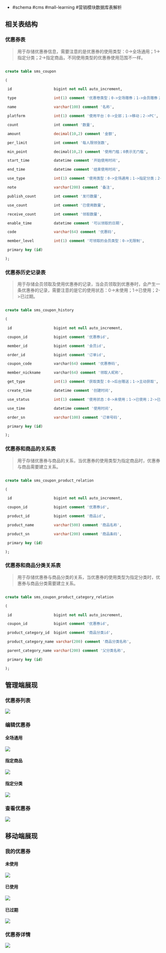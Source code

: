 - #schema #cms #mall-learning #营销模块数据库表解析
## 相关表结构
### 优惠券表

> 用于存储优惠券信息，需要注意的是优惠券的使用类型：0->全场通用；1->指定分类；2->指定商品，不同使用类型的优惠券使用范围不一样。

```sql

create table sms_coupon

(

 id                   bigint not null auto_increment,

 type                 int(1) comment '优惠卷类型；0->全场赠券；1->会员赠券；2->购物赠券；3->注册赠券',

 name                 varchar(100) comment '名称',

 platform             int(1) comment '使用平台：0->全部；1->移动；2->PC',

 count                int comment '数量',

 amount               decimal(10,2) comment '金额',

 per_limit            int comment '每人限领张数',

 min_point            decimal(10,2) comment '使用门槛；0表示无门槛',

 start_time           datetime comment '开始使用时间',

 end_time             datetime comment '结束使用时间',

 use_type             int(1) comment '使用类型：0->全场通用；1->指定分类；2->指定商品',

 note                 varchar(200) comment '备注',

 publish_count        int comment '发行数量',

 use_count            int comment '已使用数量',

 receive_count        int comment '领取数量',

 enable_time          datetime comment '可以领取的日期',

 code                 varchar(64) comment '优惠码',

 member_level         int(1) comment '可领取的会员类型：0->无限制',

 primary key (id)

);

```
### 优惠券历史记录表

> 用于存储会员领取及使用优惠券的记录，当会员领取到优惠券时，会产生一条优惠券的记录，需要注意的是它的使用状态：0->未使用；1->已使用；2->已过期。

```sql

create table sms_coupon_history

(

 id                   bigint not null auto_increment,

 coupon_id            bigint comment '优惠券id',

 member_id            bigint comment '会员id',

 order_id             bigint comment '订单id',

 coupon_code          varchar(64) comment '优惠券码',

 member_nickname      varchar(64) comment '领取人昵称',

 get_type             int(1) comment '获取类型：0->后台赠送；1->主动获取',

 create_time          datetime comment '创建时间',

 use_status           int(1) comment '使用状态：0->未使用；1->已使用；2->已过期',

 use_time             datetime comment '使用时间',

 order_sn             varchar(100) comment '订单号码',

 primary key (id)

);

```
### 优惠券和商品的关系表

> 用于存储优惠券与商品的关系，当优惠券的使用类型为指定商品时，优惠券与商品需要建立关系。

```sql

create table sms_coupon_product_relation

(

 id                   bigint not null auto_increment,

 coupon_id            bigint comment '优惠券id',

 product_id           bigint comment '商品id',

 product_name         varchar(500) comment '商品名称',

 product_sn           varchar(200) comment '商品条码',

 primary key (id)

);

```
### 优惠券和商品分类关系表

> 用于存储优惠券与商品分类的关系，当优惠券的使用类型为指定分类时，优惠券与商品分类需要建立关系。

```sql

create table sms_coupon_product_category_relation

(

 id                   bigint not null auto_increment,

 coupon_id            bigint comment '优惠券id',

 product_category_id  bigint comment '商品分类id',

 product_category_name varchar(200) comment '商品分类名称',

 parent_category_name varchar(200) comment '父分类名称',

 primary key (id)

);

```
## 管理端展现
### 优惠券列表

![](https://github.com/macrozheng/mall-learning/raw/master/docs/images/database_screen_84.png)
### 编辑优惠券
#### 全场通用

![](https://github.com/macrozheng/mall-learning/raw/master/docs/images/database_screen_85.png)
#### 指定商品

![](https://github.com/macrozheng/mall-learning/raw/master/docs/images/database_screen_86.png)
#### 指定分类

![](https://github.com/macrozheng/mall-learning/raw/master/docs/images/database_screen_87.png)
### 查看优惠券

![](https://github.com/macrozheng/mall-learning/raw/master/docs/images/database_screen_88.png)
## 移动端展现
### 我的优惠券
#### 未使用

![](https://github.com/macrozheng/mall-learning/raw/master/docs/images/database_screen_89.png)
#### 已使用

![](https://github.com/macrozheng/mall-learning/raw/master/docs/images/database_screen_90.png)
#### 已过期

![](https://github.com/macrozheng/mall-learning/raw/master/docs/images/database_screen_91.png)
### 优惠券详情

![](https://github.com/macrozheng/mall-learning/raw/master/docs/images/database_screen_92.png)